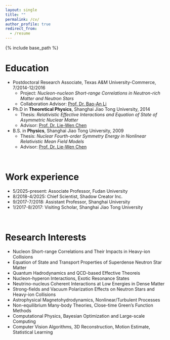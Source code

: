 ```yaml
---
layout: single
title: ""
permalink: /cv/
author_profile: true
redirect_from:
  - /resume
---
```


{% include base_path %}

Education
======
* Postdoctoral Research Associate, Texas A&M University-Commerce, 7/2014-12/2016
  * Project: *Nucleon-nucleon Short-range Correlations in Neutron-rich Matter and Neutron Stars*
  * Collaboration Advisor: [Prof. Dr. Bao-An Li](https://scholar.google.com/citations?user=-0gnvt4AAAAJ&hl=en)
* Ph.D in **Theoretical Physics**, Shanghai Jiao Tong University, 2014
  * Thesis: *Relativistic Effective Interactions and Equation of State of Asymmetric Nuclear Matter*
  * Advisor: [Prof. Dr. Lie-Wen Chen](https://scholar.google.com/citations?user=jKJnZNgAAAAJ&hl=en)
* B.S. in **Physics**, Shanghai Jiao Tong University, 2009
  * Thesis: *Nuclear Fourth-order Symmetry Energy in Nonlinear Relativistic Mean Field Models*
  * Advisor: [Prof. Dr. Lie-Wen Chen](https://scholar.google.com/citations?user=jKJnZNgAAAAJ&hl=en)

<br>

Work experience
======
* 5/2025-present: Associate Professor, Fudan University
* 8/2018-4/2025: Chief Scientist, Shadow Creator Inc.
* 9/2017-7/2018: Assistant Professor, Shanghai University
* 1/2017-8/2017: Visiting Scholar, Shanghai Jiao Tong University

<br>

Research Interests
======
* Nucleon Short-range Correlations and Their Impacts in Heavy-ion Collisions
* Equation of State and Transport Properties of Superdense Neutron Star Matter
* Quantum Hadrodynamics and QCD-based Effective Theoreis 
* Nucleon-hyperon Interactions, Exotic Resonance States
* Neutrino-nucleus Coherent Interactions at Low Energies in Dense Matter
* Strong-fields and Vacuum Polarization Effects on Neutron Stars and Heavy-ion Collisions
* Astrophysical Magnetohydrodynamics, Nonlinear/Turbulent Processes
* Non-equilibrium Many-body Theories, Close-time Green’s Function Methods
* Computational Physics, Bayesian Optimization and Large-scale Computing
* Computer Vision Algorithms, 3D Reconstruction, Motion Estimate, Statistical Learning


